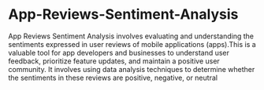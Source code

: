# App-Reviews-Sentiment-Analysis
App Reviews Sentiment Analysis involves evaluating and understanding the sentiments expressed in user reviews of mobile applications (apps).This  is a valuable tool for app developers and businesses to understand user feedback, prioritize feature updates, and maintain a positive user community. It involves using data analysis techniques to determine whether the sentiments in these reviews are positive, negative, or neutral
